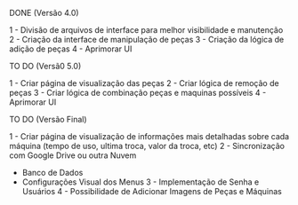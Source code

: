 DONE (Versão 4.0)

1 - Divisão de arquivos de interface para melhor visibilidade e manutenção
2 - Criação da interface de manipulação de peças
3 - Criação da lógica de adição de peças
4 - Aprimorar UI

TO DO (Versã0 5.0)

1 - Criar página de visualização das peças
2 - Criar lógica de remoção de peças
3 - Criar lógica de combinação peças e maquinas possíveis
4 - Aprimorar UI

TO DO (Versão Final)

1 - Criar página de visualização de informações mais detalhadas sobre cada máquina (tempo de uso, ultima troca, valor da troca, etc)
2 - Sincronização com Google Drive ou outra Nuvem
   - Banco de Dados
   - Configurações Visual dos Menus
3 - Implementação de Senha e Usuários
4 - Possibilidade de Adicionar Imagens de Peças e Máquinas
